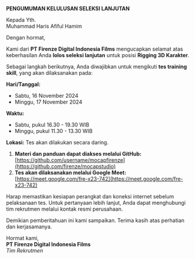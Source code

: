 **PENGUMUMAN KELULUSAN SELEKSI LANJUTAN**  

Kepada Yth.  
Muhammad Haris Afiful Hamim  

Dengan hormat,  

Kami dari **PT Firenze Digital Indonesia Films** mengucapkan selamat atas keberhasilan Anda **lolos seleksi lanjutan** untuk posisi **Rigging 3D Karakter**.  

Sebagai langkah berikutnya, Anda diwajibkan untuk mengikuti **tes training skill**, yang akan dilaksanakan pada:  

**Hari/Tanggal:**  
- Sabtu, 16 November 2024  
- Minggu, 17 November 2024  

**Waktu:**  
- Sabtu, pukul 16.30 - 19.30 WIB  
- Minggu, pukul 11.30 - 13.30 WIB  

**Lokasi:** Tes akan dilakukan secara daring.  
1. **Materi dan panduan dapat diakses melalui GitHub:**  
   [https://github.com/username/mocapfirenze](https://github.com/firenze/mocapstudio)  
2. **Tes akan dilaksanakan melalui Google Meet:**  
   [https://meet.google.com/fre-x23-742](https://meet.google.com/fre-x23-742)  

Harap memastikan kesiapan perangkat dan koneksi internet sebelum pelaksanaan tes. Untuk pertanyaan lebih lanjut, Anda dapat menghubungi tim rekrutmen melalui kontak resmi perusahaan.  

Demikian pemberitahuan ini kami sampaikan. Terima kasih atas perhatian dan kerjasamanya.  

Hormat kami,  
**PT Firenze Digital Indonesia Films**  
_Tim Rekrutmen_  
